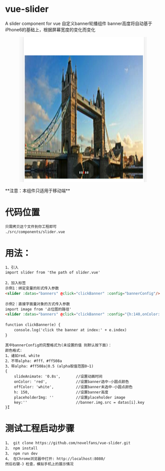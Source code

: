 # vue-slider
A slider component for vue
自定义banner轮播组件
banner高度将自动基于iPhone6的基础上，根据屏幕宽度的变化而变化
<p align="center">
    <img src="https://github.com/novelfans/vue-slider/blob/master/1.png" alt="运行demo图" title="运行demo图" style="width:414px; height:469px">
</p>
**注意：本组件只适用于移动端**

# 代码位置
```bash
只需拷贝这个文件到你工程即可
./src/components/slider.vue
```

# 用法：
```html
1、引入
import slider from 'the path of slider.vue'

2、加入标签
示例1：绑定变量的形式传入参数
<slider :datas="banners" @click="clickBanner" :config="bannerConfig"/>

示例2：直接字面量对象的方式传入参数
import image from '占位图的路径'
<slider :datas="banners" @click="clickBanner" :config="{h:140,onColor:'red',placeholderImg:image}"/>

function clickBanner(e) {
    console.log('click the banner at index:' + e.index)
}

```
```
其中bannerConfig的完整格式为(未设置的值 则默认按下面)：
颜色格式:
1、诸如red、white
2、不带alpha: #fff、#ff508a
3、带alpha: #ff508a|0.5 (alpha取值范围0~1)
{
    slideAnimate: '0.8s',       //设置动画时间
    onColor: 'red',             //设置banner选中-小圆点颜色
    offColor: 'white',          //设置banner未选中-小圆点颜色
    h: 150,                     //设置banner高度
    placeholderImg: ''          //设置placeholder image
    key:''                      //banner.img.src = datas[i].key
}Ï
```
# 测试工程启动步骤
```
1、 git clone https://github.com/novelfans/vue-slider.git
2、 npm install
3、 npm run dev
4、 在Chrome浏览器中打开: http://localhost:8080/
然后右键-》检查，模拟手机上的展示情况
```



